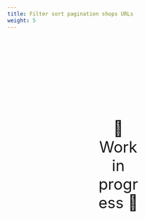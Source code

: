 ```yaml
---
title: Filter sort pagination shops URLs
weight: 5
---
```

<div style="text-align: center; font-size:2.5em;margin: 200px;">🚧 Work in progress 🚧</div>